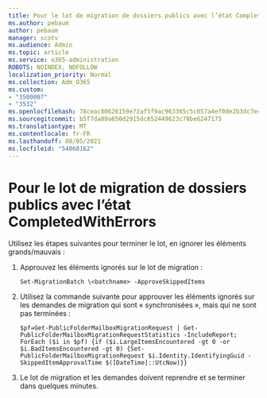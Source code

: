 ```yaml
---
title: Pour le lot de migration de dossiers publics avec l’état CompletedWithErrors
ms.author: pebaum
author: pebaum
manager: scotv
ms.audience: Admin
ms.topic: article
ms.service: o365-administration
ROBOTS: NOINDEX, NOFOLLOW
localization_priority: Normal
ms.collection: Adm_O365
ms.custom:
- "3500007"
- "3532"
ms.openlocfilehash: 78ceac80626159e72af5f9ac963365c5c057a4ef0de2b3dc7e4cde5e5cc155e5
ms.sourcegitcommit: b5f7da89a650d2915dc652449623c78be6247175
ms.translationtype: MT
ms.contentlocale: fr-FR
ms.lasthandoff: 08/05/2021
ms.locfileid: "54068162"
---
```

# <a name="for-public-folder-migration-batch-with-completedwitherrors-status"></a>Pour le lot de migration de dossiers publics avec l’état CompletedWithErrors

Utilisez les étapes suivantes pour terminer le lot, en ignorer les éléments grands/mauvais : 
1. Approuvez les éléments ignorés sur le lot de migration :

    `Set-MigrationBatch \<batchname> -ApproveSkippedItems` 
2. Utilisez la commande suivante pour approuver les éléments ignorés sur les demandes de migration qui sont « synchronisées », mais qui ne sont pas terminées :

    `$pf=Get-PublicFolderMailboxMigrationRequest | Get-PublicFolderMailboxMigrationRequestStatistics -IncludeReport; ForEach ($i in $pf) {if ($i.LargeItemsEncountered -gt 0 -or $i.BadItemsEncountered -gt 0) {Set-PublicFolderMailboxMigrationRequest $i.Identity.IdentifyingGuid -SkippedItemApprovalTime $([DateTime]::UtcNow)}}`
3. Le lot de migration et les demandes doivent reprendre et se terminer dans quelques minutes.

